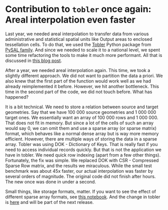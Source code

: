 ```{post} March 29, 2022
```

# Contribution to `tobler` once again: Areal interpolation even faster

Last year, we needed areal interpolation to transfer data from various administrative
and statistical spatial units like Output areas to enclosed tessellation cells. To do
that, we used the [Tobler](https://pysal.org/tobler/) Python package from [PySAL
family](https://pysal.org). And since we needed to scale it to a national level, we
spent some time refactoring the tools to make it much more performant. All that is
discussed in [this blog post](post6_tobler).

After a year, we needed areal interpolation again. This time, we took a slightly
different approach. We did not want to partition the data a priori. We also knew that
the first part of the function would work well as we had already reimplemented it
before. However, we hit another bottleneck. This time in the second part of the code, we
did not touch before. What has happened?

It is a bit technical. We need to store a relation between source and target geometries.
Say that we have 100 000 source geometries and 1 000 000 target ones. We essentially
want an array of 100 000 rows and 1 000 000. That does not fit in memory. But since a
lot of the cells of such an array would say 0, we can omit them and use a sparse array
(or sparse matrix) format, which behaves like a normal dense array but is way more
memory efficient. However, there are multiple ways of storing the data in a sparse
array. Tobler was using DOK - Dictionary of Keys. That is really fast if you need to
access individual records quickly. But that is not the application we have in tobler. We
need quick row indexing (apart from a few other things). Fortunately, the fix was
simple. We replaced DOK with CSR - Compressed Sparse Row matrix, and the results we
miraculous. While the small test benchmark was about 45x faster, our actual
interpolation was faster by several orders of magnitude. The original code did not
finish after hours. The new once was done in under a second.

Small things, like storage formats, matter. If you want to see the effect of different
sparse array formats, see [this
notebook](https://gist.github.com/martinfleis/7f68536a0fe6f3f30f1b834484d9cbab). And the
change in tobler is [here](https://github.com/pysal/tobler/pull/160) and will be part of
the next release.
